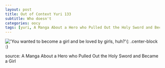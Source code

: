 ```yaml
---
layout: post
title: Out of Context Yuri 133
subtitle: Who doesn't
categories: oocy
tags: [yuri, A Manga About a Hero who Pulled Out the Holy Sword and Became a Girl]
---
```



!['You wanted to become a girl and be loved by girls, huh?'](https://imgur.com/BiBaHwe.png){: .center-block :}



source: A Manga About a Hero who Pulled Out the Holy Sword and Became a Girl